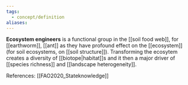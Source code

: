```yaml
---
tags:
  - concept/definition
aliases:
---
```

**Ecosystem engineers** is a functional group in the [[soil food web]], for [[earthworm]], [[ant]] as they have profound effect on the [[ecosystem]] (for soil ecosystems, on [[soil structure]]). Transforming the ecosytem creates a diversity of [[biotope|habitat]]s and it then a major driver of [[species richness]] and [[landscape heterogeneity]].

References:
[[FAO2020_Stateknowledge]]